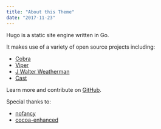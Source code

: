 ```yaml
---
title: "About this Theme"
date: "2017-11-23"
---
```


Hugo is a static site engine written in Go.


It makes use of a variety of open source projects including:

* [Cobra](https://github.com/spf13/cobra)
* [Viper](https://github.com/spf13/viper)
* [J Walter Weatherman](https://github.com/spf13/jWalterWeatherman)
* [Cast](https://github.com/spf13/cast)

Learn more and contribute on [GitHub](https://github.com/gohugoio).

Special thanks to:

* [nofancy](https://github.com/gizak/nofancy)
* [cocoa-enhanced](https://github.com/mtn/cocoa-eh-hugo-theme)
